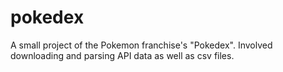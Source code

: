 # pokedex
A small project of the Pokemon franchise's "Pokedex". Involved downloading and parsing API data as well as csv files. 
